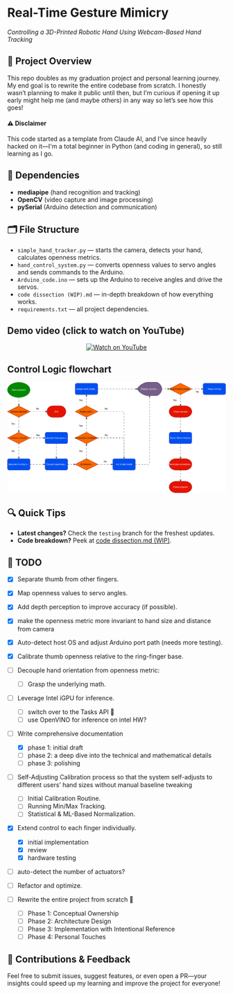 # Real-Time Gesture Mimicry

*Controlling a 3D-Printed Robotic Hand Using Webcam-Based Hand Tracking*

## 🚀 Project Overview

This repo doubles as my graduation project and personal learning journey. My end goal is to rewrite the entire codebase from scratch. I honestly wasn’t planning to make it public until then, but I’m curious if opening it up early might help me (and maybe others) in any way so let’s see how this goes!

#### ⚠️ Disclaimer

This code started as a template from Claude AI, and I’ve since heavily hacked on it—I'm a total beginner in Python (and coding in general), so still learning as I go.

## 🔧 Dependencies

* **mediapipe** (hand recognition and tracking)
* **OpenCV** (video capture and image processing)
* **pySerial** (Arduino detection and communication)

## 🗂 File Structure

* `simple_hand_tracker.py` — starts the camera, detects your hand, calculates openness metrics.
* `hand_control_system.py` — converts openness values to servo angles and sends commands to the Arduino.
* `Arduino_code.ino` — sets up the Arduino to receive angles and drive the servos.
* `code dissection (WIP).md` — in-depth breakdown of how everything works.
* `requirements.txt` — all project dependencies.

## Demo video (click to watch on YouTube)
<p align="center">
    <a href="https://www.youtube.com/watch?v=6zBArJ0yIYY">
    <img src="https://img.youtube.com/vi/6zBArJ0yIYY/maxresdefault.jpg"
        alt="Watch on YouTube"
        width="600"
 />
    </a>
</p>

## Control Logic flowchart

<p align="center">
  <img src="Assets/flowchart.svg" alt="Animated SVG" width="600" />
</p>

## 🔍 Quick Tips

* **Latest changes?** Check the `testing` branch for the freshest updates.
* **Code breakdown?** Peek at [code dissection.md (WIP)](https://github.com/5wHN28Dg/Real-Time-Gesture-Mimicry/blob/main/code%20dissection%20%5BWIP%5D.md).

## 📝 TODO

* [x] Separate thumb from other fingers.
* [x] Map openness values to servo angles.
* [x] Add depth perception to improve accuracy (if possible).
* [x] make the openness metric more invariant to hand size and distance from camera
* [x] Auto-detect host OS and adjust Arduino port path (needs more testing).
* [x] Calibrate thumb openness relative to the ring-finger base.
* [ ] Decouple hand orientation from openness metric:

  * [ ] Grasp the underlying math.
* [ ] Leverage Intel iGPU for inference.
  * [ ] switch over to the Tasks API 🔄
  * [ ] use OpenVINO for inference on intel HW?
* [ ] Write comprehensive documentation
  * [x] phase 1: initial draft
  * [ ] phase 2: a deep dive into the technical and mathematical details
  * [ ] phase 3: polishing
* [ ] Self-Adjusting Calibration process so that the system self-adjusts to different users’ hand sizes without manual baseline tweaking
  * [ ] Initial Calibration Routine.
  * [ ] Running Min/Max Tracking.
  * [ ] Statistical & ML-Based Normalization.
* [x] Extend control to each finger individually.
  * [x] initial implementation
  * [x] review
  * [x] hardware testing
* [ ] auto-detect the number of actuators?
* [ ] Refactor and optimize.
* [ ] Rewrite the entire project from scratch 🔄
  * [ ] Phase 1: Conceptual Ownership
  * [ ] Phase 2: Architecture Design
  * [ ] Phase 3: Implementation with Intentional Reference
  * [ ] Phase 4: Personal Touches

## 🤝 Contributions & Feedback

Feel free to submit issues, suggest features, or even open a PR—your insights could speed up my learning and improve the project for everyone!
